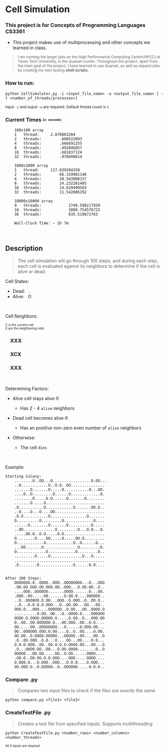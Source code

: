 # Cell Simulation
### This project is for Concepts of Programming Languages CS3361 

- This project makes use of multiprocessing and other concepts we learned in class. 

><sub>I am running the larger jobs on the High Performance Computing Center(HPCC) at Texas Tech University, in the Quanah cluster.
Throughout this project, apart from the main goal of the project, I have learned to use Quanah, as well as request jobs by creating my own testing **shell scripts**.

### How to run:
    
```
python CellSimulator.py -i <input_file_name> -o <output_file_name> [ -t <number_of_threads/processes>]
```
<sub>Input `-i` and ouput `-o` are required. Default thread count is `1`

### Current Times <sub><sup>`in seconds`:
```
    100x100 array
	1   thread:		2.870863284
	2   threads:		.880522093 
	4   threads:		.666691255 
	8   threads:		.492846057  
	16  threads:		.681837124 
	32  threads:		.976690614 

    1000x1000 array
	1   thread:		117.039384358  
	2   threads:		66.319961146 
	4   threads:		38.543000157 
	8   threads:		24.232261485 
	16  threads:		14.619499583 
	32  threads:		11.542806292 

    10000x10000 array
	9   threads:	    	1749.598217939 
	18  threads:	    	1089.754576722  
	36  threads:	    	835.519872763 

    Wall-Clock Time: ~ 1h 7m
```


<br/>

## Description 
>The cell simulation will go through 100 steps, and during each step, each cell is evaluated against its neighbors to determine if the cell is alive or dead.

Cell States:

- Dead:  &nbsp; .
- Alive: &nbsp; O

&nbsp;

Cell Neighbors:

<sub><sup>C is the current cell <br> X are the neighboring cells</sub></sup>

### &nbsp;&nbsp;&nbsp;&nbsp;XXX<br>
### &nbsp;&nbsp;&nbsp;&nbsp;XCX<br>
### &nbsp;&nbsp;&nbsp;&nbsp;XXX

&nbsp;

Determining Factors:

- Alive cell stays alive if:

    - Has 2 - 4 `alive` neighbors
- Dead cell becomes alive if:

    - Has an positive non-zero even number of `alive` neighbors

- Otherwise:

    - The cell `dies`

&nbsp;

Example:

```
Starting Colony:
    ........O..OO...O.................O.OO...
    ..O............O..O.O..OO...............
    .......O.......O.....O...........O...OO.
    ....O..O.........O......O.............O.
    ........O.....O.O......O.......O........
    .......O.....O..........................
    .O...........O............O.......OO.O..
    ..O....O...O....OO......................
    .O.O...........O................O.......    
    O..........O.........O.............O....
    ......O........O.......O..........O.....
    ..OO..............O.........O...O.O...O.
    .....OO.O..O.O.....O.O..................
    O........O....OO.....O.....OO.O.........
    O............O............O..O......O...
    ...OO.......O...............O.........O.
    O.............O............O.........O..
    .........O.....O..............O...O.....
    ........................................
    .O........O...............O......O.O....


After 100 Steps:
    OOOOOOO.O..OOOO..OOO..OOOOOOOO...O...OOO
    .OO.OO.OOO.OO.OOO.OO..OOO...O.OO.OO..O..
    ....OOO..OOOOOO.......OOOO.......O...OO.
    .OOO..OO.....OO.......O.OO.O....OOOOOO..
    ..O..OOOOOO.O.OO...OOO..O.OOO..O..OO.O..
    ..O...O.O.O.O.OOO...O..OO.OO...OO...OO..
    OOO.O...OOO....OOOOOO..O.OO...OO..OOOO.O
    ..........O.OO..OO...O..OOOO.O....OOOOOO
    OOOO.O.OOOO.OOOOO.O.....O.OO..O...OOO.OO
    O..OO..OO.OOOOOO.O...OO.OOO..OO..O.O....
    OO.....OO..OOOOOOOO...O......O.OOO.OO...
    OO..OOOOOO.OOO.O.OO....O..O..OO....O.OO.
    OO.OO..O.OOOO.OOOOO...OOOOO..OO....OO..O
    .O..OO.OOO..O.O...O....OO...OO....O.O...
    O.O.O.OOO..OO..OO.O.O.O.OOOO.OO...OO...O
    .O...OOOO.OO..OO...O.OO.OOOO........O..O
    OOOOO...OO.OO.....OO..O.OO......OOOO....
    .OO.O..OO.OO.O.O.OOO....OOO.....OOOO....
    O.OOO.O...O.OOO..OOO...O.O.O....O.OOO...
    OO.OOO.O..O.OOOOO..O..OOOOOO.....O.O.O..
```

### Compare .py
>   Compares two input files to check if the files are *exactly* the same
```
python compare.py <file1> <file2>
```

### CreateTestFile .py
>   Creates a test file from specified inputs. Supports multithreading
```
python CreateTestFile.py <number_rows> <number_columns> <number_threads>
```
<sub><sup>All 3 inputs are required
